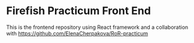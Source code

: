 # Firefish Practicum Front End

This is the frontend repository using React framework and a collaboration with https://github.com/ElenaCherpakova/RoR-practicum